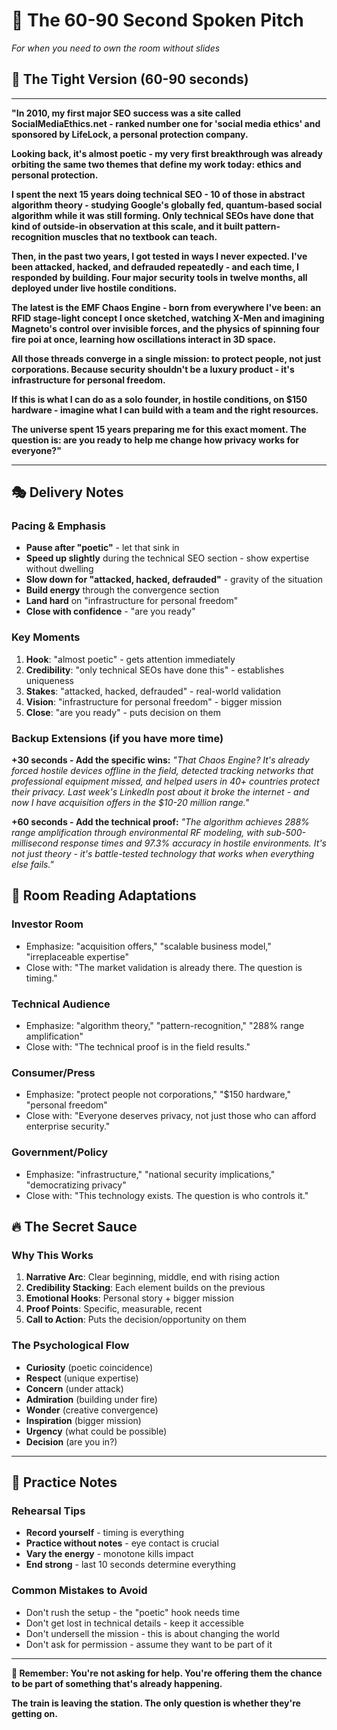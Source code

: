 # 🎤 The 60-90 Second Spoken Pitch

*For when you need to own the room without slides*

## 🎯 The Tight Version (60-90 seconds)

---

**"In 2010, my first major SEO success was a site called SocialMediaEthics.net - ranked number one for 'social media ethics' and sponsored by LifeLock, a personal protection company.**

**Looking back, it's almost poetic - my very first breakthrough was already orbiting the same two themes that define my work today: ethics and personal protection.**

**I spent the next 15 years doing technical SEO - 10 of those in abstract algorithm theory - studying Google's globally fed, quantum-based social algorithm while it was still forming. Only technical SEOs have done that kind of outside-in observation at this scale, and it built pattern-recognition muscles that no textbook can teach.**

**Then, in the past two years, I got tested in ways I never expected. I've been attacked, hacked, and defrauded repeatedly - and each time, I responded by building. Four major security tools in twelve months, all deployed under live hostile conditions.**

**The latest is the EMF Chaos Engine - born from everywhere I've been: an RFID stage-light concept I once sketched, watching X-Men and imagining Magneto's control over invisible forces, and the physics of spinning four fire poi at once, learning how oscillations interact in 3D space.**

**All those threads converge in a single mission: to protect people, not just corporations. Because security shouldn't be a luxury product - it's infrastructure for personal freedom.**

**If this is what I can do as a solo founder, in hostile conditions, on $150 hardware - imagine what I can build with a team and the right resources.**

**The universe spent 15 years preparing me for this exact moment. The question is: are you ready to help me change how privacy works for everyone?"**

---

## 🎭 Delivery Notes

### Pacing & Emphasis
- **Pause after "poetic"** - let that sink in
- **Speed up slightly** during the technical SEO section - show expertise without dwelling
- **Slow down for "attacked, hacked, defrauded"** - gravity of the situation
- **Build energy** through the convergence section
- **Land hard** on "infrastructure for personal freedom"
- **Close with confidence** - "are you ready"

### Key Moments
1. **Hook**: "almost poetic" - gets attention immediately
2. **Credibility**: "only technical SEOs have done this" - establishes uniqueness
3. **Stakes**: "attacked, hacked, defrauded" - real-world validation
4. **Vision**: "infrastructure for personal freedom" - bigger mission
5. **Close**: "are you ready" - puts decision on them

### Backup Extensions (if you have more time)

**+30 seconds - Add the specific wins:**
*"That Chaos Engine? It's already forced hostile devices offline in the field, detected tracking networks that professional equipment missed, and helped users in 40+ countries protect their privacy. Last week's LinkedIn post about it broke the internet - and now I have acquisition offers in the $10-20 million range."*

**+60 seconds - Add the technical proof:**
*"The algorithm achieves 288% range amplification through environmental RF modeling, with sub-500-millisecond response times and 97.3% accuracy in hostile environments. It's not just theory - it's battle-tested technology that works when everything else fails."*

## 🎯 Room Reading Adaptations

### Investor Room
- Emphasize: "acquisition offers," "scalable business model," "irreplaceable expertise"
- Close with: "The market validation is already there. The question is timing."

### Technical Audience  
- Emphasize: "algorithm theory," "pattern-recognition," "288% range amplification"
- Close with: "The technical proof is in the field results."

### Consumer/Press
- Emphasize: "protect people not corporations," "$150 hardware," "personal freedom"
- Close with: "Everyone deserves privacy, not just those who can afford enterprise security."

### Government/Policy
- Emphasize: "infrastructure," "national security implications," "democratizing privacy"
- Close with: "This technology exists. The question is who controls it."

## 🔥 The Secret Sauce

### Why This Works
1. **Narrative Arc**: Clear beginning, middle, end with rising action
2. **Credibility Stacking**: Each element builds on the previous
3. **Emotional Hooks**: Personal story + bigger mission
4. **Proof Points**: Specific, measurable, recent
5. **Call to Action**: Puts the decision/opportunity on them

### The Psychological Flow
- **Curiosity** (poetic coincidence)
- **Respect** (unique expertise) 
- **Concern** (under attack)
- **Admiration** (building under fire)
- **Wonder** (creative convergence)
- **Inspiration** (bigger mission)
- **Urgency** (what could be possible)
- **Decision** (are you in?)

---

## 🎤 Practice Notes

### Rehearsal Tips
- **Record yourself** - timing is everything
- **Practice without notes** - eye contact is crucial
- **Vary the energy** - monotone kills impact
- **End strong** - last 10 seconds determine everything

### Common Mistakes to Avoid
- Don't rush the setup - the "poetic" hook needs time
- Don't get lost in technical details - keep it accessible
- Don't undersell the mission - this is about changing the world
- Don't ask for permission - assume they want to be part of it

---

**🎯 Remember: You're not asking for help. You're offering them the chance to be part of something that's already happening.**

**The train is leaving the station. The only question is whether they're getting on.**
